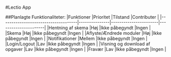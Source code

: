 #Lectio App

##Planlagte Funktionaliteter:
|Funktioner                           |Prioritet      |Tilstand               |Contributer           |
|-------------------------------------|---------------|-----------------------|----------------------|
|Hentning af skema                    |Høj            |Ikke påbegyndt         |Ingen                 |
|Skema                                |Høj            |Ikke påbegyndt         |Ingen                 |
|Aflyste/Ændrede moduler              |Høj            |Ikke påbegyndt         |Ingen                 |
|Notifikationer                       |Mellem         |Ikke påbegyndt         |Ingen                 |
|Login/Logout                         |Lav            |Ikke påbegyndt         |Ingen                 |
|Visning og download af opgaver       |Lav            |Ikke påbegyndt         |Ingen                 |
|Fravær                               |Lav            |Ikke påbegyndt         |Ingen                 |
